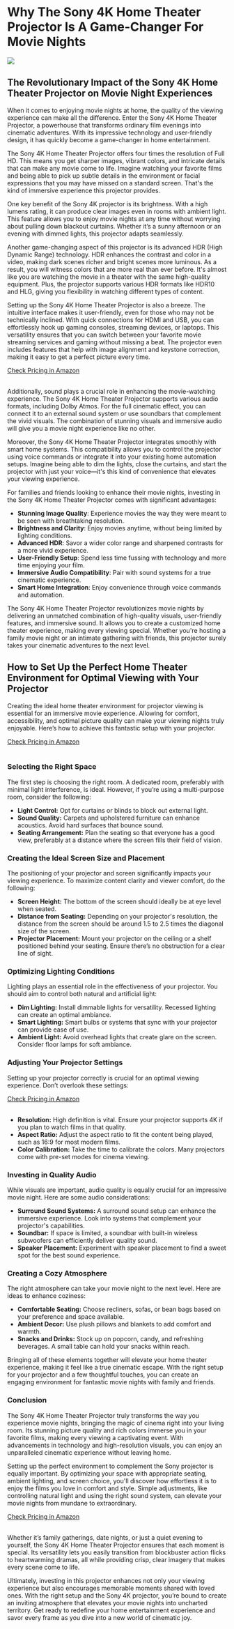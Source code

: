 <h1>Why The Sony 4K Home Theater Projector Is A Game-Changer For Movie Nights</h1>
<p><img src="https://articleaigenerator.com/generated_image/Why-the-Sony-4K-Home-Theater-Projector-is-a-GameChanger-for-Movie-Nights-1741671938.png"></p>
<h2>The Revolutionary Impact of the Sony 4K Home Theater Projector on Movie Night Experiences</h2><p>When it comes to enjoying movie nights at home, the quality of the viewing experience can make all the difference. Enter the Sony 4K Home Theater Projector, a powerhouse that transforms ordinary film evenings into cinematic adventures. With its impressive technology and user-friendly design, it has quickly become a game-changer in home entertainment.</p>
<p>The Sony 4K Home Theater Projector offers four times the resolution of Full HD. This means you get sharper images, vibrant colors, and intricate details that can make any movie come to life. Imagine watching your favorite films and being able to pick up subtle details in the environment or facial expressions that you may have missed on a standard screen. That's the kind of immersive experience this projector provides.</p>
<p>One key benefit of the Sony 4K projector is its brightness. With a high lumens rating, it can produce clear images even in rooms with ambient light. This feature allows you to enjoy movie nights at any time without worrying about pulling down blackout curtains. Whether it’s a sunny afternoon or an evening with dimmed lights, this projector adapts seamlessly.</p>
<p>Another game-changing aspect of this projector is its advanced HDR (High Dynamic Range) technology. HDR enhances the contrast and color in a video, making dark scenes richer and bright scenes more luminous. As a result, you will witness colors that are more real than ever before. It's almost like you are watching the movie in a theater with the same high-quality equipment. Plus, the projector supports various HDR formats like HDR10 and HLG, giving you flexibility in watching different types of content.</p>
<p>Setting up the Sony 4K Home Theater Projector is also a breeze. The intuitive interface makes it user-friendly, even for those who may not be technically inclined. With quick connections for HDMI and USB, you can effortlessly hook up gaming consoles, streaming devices, or laptops. This versatility ensures that you can switch between your favorite movie streaming services and gaming without missing a beat. The projector even includes features that help with image alignment and keystone correction, making it easy to get a perfect picture every time.</p>
<a href="https://amzn.to/4hnSucM">Check Pricing in Amazon</a><br><br><p>Additionally, sound plays a crucial role in enhancing the movie-watching experience. The Sony 4K Home Theater Projector supports various audio formats, including Dolby Atmos. For the full cinematic effect, you can connect it to an external sound system or use soundbars that complement the vivid visuals. The combination of stunning visuals and immersive audio will give you a movie night experience like no other.</p>
<p>Moreover, the Sony 4K Home Theater Projector integrates smoothly with smart home systems. This compatibility allows you to control the projector using voice commands or integrate it into your existing home automation setups. Imagine being able to dim the lights, close the curtains, and start the projector with just your voice—it's this kind of convenience that elevates your viewing experience.</p>
<p>For families and friends looking to enhance their movie nights, investing in the Sony 4K Home Theater Projector comes with significant advantages:</p>
<ul>
<li><strong>Stunning Image Quality</strong>: Experience movies the way they were meant to be seen with breathtaking resolution.</li>
<li><strong>Brightness and Clarity</strong>: Enjoy movies anytime, without being limited by lighting conditions.</li>
<li><strong>Advanced HDR</strong>: Savor a wider color range and sharpened contrasts for a more vivid experience.</li>
<li><strong>User-Friendly Setup</strong>: Spend less time fussing with technology and more time enjoying your film.</li>
<li><strong>Immersive Audio Compatibility</strong>: Pair with sound systems for a true cinematic experience.</li>
<li><strong>Smart Home Integration</strong>: Enjoy convenience through voice commands and automation.</li>
</ul>
<p>The Sony 4K Home Theater Projector revolutionizes movie nights by delivering an unmatched combination of high-quality visuals, user-friendly features, and immersive sound. It allows you to create a customized home theater experience, making every viewing special. Whether you're hosting a family movie night or an intimate gathering with friends, this projector surely takes your cinematic adventures to the next level.</p><h2>How to Set Up the Perfect Home Theater Environment for Optimal Viewing with Your Projector</h2><p>Creating the ideal home theater environment for projector viewing is essential for an immersive movie experience. Allowing for comfort, accessibility, and optimal picture quality can make your viewing nights truly enjoyable. Here’s how to achieve this fantastic setup with your projector.</p>
<a href="https://amzn.to/4hnSucM">Check Pricing in Amazon</a><br><br><h3>Selecting the Right Space</h3>
<p>The first step is choosing the right room. A dedicated room, preferably with minimal light interference, is ideal. However, if you’re using a multi-purpose room, consider the following:</p>
<ul>
    <li><strong>Light Control:</strong> Opt for curtains or blinds to block out external light.</li>
    <li><strong>Sound Quality:</strong> Carpets and upholstered furniture can enhance acoustics. Avoid hard surfaces that bounce sound.</li>
    <li><strong>Seating Arrangement:</strong> Plan the seating so that everyone has a good view, preferably at a distance where the screen fills their field of vision.</li>
</ul>
<h3>Creating the Ideal Screen Size and Placement</h3>
<p>The positioning of your projector and screen significantly impacts your viewing experience. To maximize content clarity and viewer comfort, do the following:</p>
<ul>
    <li><strong>Screen Height:</strong> The bottom of the screen should ideally be at eye level when seated.</li>
    <li><strong>Distance from Seating:</strong> Depending on your projector's resolution, the distance from the screen should be around 1.5 to 2.5 times the diagonal size of the screen.</li>
    <li><strong>Projector Placement:</strong> Mount your projector on the ceiling or a shelf positioned behind your seating. Ensure there’s no obstruction for a clear line of sight.</li>
</ul>
<h3>Optimizing Lighting Conditions</h3>
<p>Lighting plays an essential role in the effectiveness of your projector. You should aim to control both natural and artificial light:</p>
<ul>
    <li><strong>Dim Lighting:</strong> Install dimmable lights for versatility. Recessed lighting can create an optimal ambiance.</li>
    <li><strong>Smart Lighting:</strong> Smart bulbs or systems that sync with your projector can provide ease of use.</li>
    <li><strong>Ambient Light:</strong> Avoid overhead lights that create glare on the screen. Consider floor lamps for soft ambiance.</li>
</ul>
<h3>Adjusting Your Projector Settings</h3>
<p>Setting up your projector correctly is crucial for an optimal viewing experience. Don’t overlook these settings:</p>
<a href="https://amzn.to/4hnSucM">Check Pricing in Amazon</a><br><br><ul>
    <li><strong>Resolution:</strong> High definition is vital. Ensure your projector supports 4K if you plan to watch films in that quality.</li>
    <li><strong>Aspect Ratio:</strong> Adjust the aspect ratio to fit the content being played, such as 16:9 for most modern films.</li>
    <li><strong>Color Calibration:</strong> Take the time to calibrate the colors. Many projectors come with pre-set modes for cinema viewing.</li>
</ul>
<h3>Investing in Quality Audio</h3>
<p>While visuals are important, audio quality is equally crucial for an impressive movie night. Here are some audio considerations:</p>
<ul>
    <li><strong>Surround Sound Systems:</strong> A surround sound setup can enhance the immersive experience. Look into systems that complement your projector's capabilities.</li>
    <li><strong>Soundbar:</strong> If space is limited, a soundbar with built-in wireless subwoofers can efficiently deliver quality sound.</li>
    <li><strong>Speaker Placement:</strong> Experiment with speaker placement to find a sweet spot for the best sound experience.</li>
</ul>
<h3>Creating a Cozy Atmosphere</h3>
<p>The right atmosphere can take your movie night to the next level. Here are ideas to enhance coziness:</p>
<ul>
    <li><strong>Comfortable Seating:</strong> Choose recliners, sofas, or bean bags based on your preference and space available.</li>
    <li><strong>Ambient Decor:</strong> Use plush pillows and blankets to add comfort and warmth.</li>
    <li><strong>Snacks and Drinks:</strong> Stock up on popcorn, candy, and refreshing beverages. A small table can hold your snacks within reach.</li>
</ul>
<p>Bringing all of these elements together will elevate your home theater experience, making it feel like a true cinematic escape. With the right setup for your projector and a few thoughtful touches, you can create an engaging environment for fantastic movie nights with family and friends.</p><h3>Conclusion</h3><p>The Sony 4K Home Theater Projector truly transforms the way you experience movie nights, bringing the magic of cinema right into your living room. Its stunning picture quality and rich colors immerse you in your favorite films, making every viewing a captivating event. With advancements in technology and high-resolution visuals, you can enjoy an unparalleled cinematic experience without leaving home. </p>
<p>Setting up the perfect environment to complement the Sony projector is equally important. By optimizing your space with appropriate seating, ambient lighting, and screen choice, you'll discover how effortless it is to enjoy the films you love in comfort and style. Simple adjustments, like controlling natural light and using the right sound system, can elevate your movie nights from mundane to extraordinary.</p>
<a href="https://amzn.to/4hnSucM">Check Pricing in Amazon</a><br><br><p>Whether it’s family gatherings, date nights, or just a quiet evening to yourself, the Sony 4K Home Theater Projector ensures that each moment is special. Its versatility lets you easily transition from blockbuster action flicks to heartwarming dramas, all while providing crisp, clear imagery that makes every scene come to life. </p>
<p>Ultimately, investing in this projector enhances not only your viewing experience but also encourages memorable moments shared with loved ones. With the right setup and the Sony 4K projector, you’re bound to create an inviting atmosphere that elevates your movie nights into uncharted territory. Get ready to redefine your home entertainment experience and savor every frame as you dive into a new world of cinematic joy.</p>
